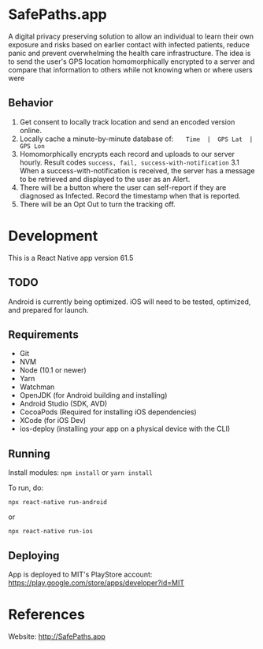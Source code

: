 # SafePaths.app

A digital privacy preserving solution to allow an individual to learn their own exposure and risks based on earlier contact with infected patients, reduce panic and prevent overwhelming the health care infrastructure. The idea is to send the user's GPS location homomorphically encrypted to a server and compare that information to others while not knowing when or where users were

## Behavior

1. Get consent to locally track location and send an encoded version online. 
2. Locally cache a minute-by-minute database of: ```	Time  |  GPS Lat  |  GPS Lon ```
3. Homomorphically encrypts each record and uploads to our server hourly. Result codes ```success, fail, success-with-notification```
3.1 When a success-with-notification is received, the server has a message to be retrieved and displayed to the user as an Alert.
4. There will be a button where the user can self-report if they are diagnosed as Infected. Record the timestamp when that is reported.
5. There will be an Opt Out to turn the tracking off.

# Development

This is a React Native app version 61.5

## TODO

Android is currently being optimized.  iOS will need to be tested, optimized, and prepared for launch.

## Requirements

* Git
* NVM
* Node (10.1 or newer)
* Yarn
* Watchman
* OpenJDK (for Android building and installing)
* Android Studio (SDK, AVD)
* CocoaPods (Required for installing iOS dependencies)
* XCode (for iOS Dev)
* ios-deploy (installing your app on a physical device with the CLI)

## Running

Install modules:
```npm install``` or ```yarn install```

To run, do:
```
npx react-native run-android
```
or
```
npx react-native run-ios
```

## Deploying

App is deployed to MIT's PlayStore account: https://play.google.com/store/apps/developer?id=MIT

# References

Website: http://SafePaths.app
